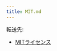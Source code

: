 ```yaml
---
title: MIT.md
---
```

<div>

転送先:

-   [MITライセンス](/MIT%E3%83%A9%E3%82%A4%E3%82%BB%E3%83%B3%E3%82%B9 "MITライセンス")

</div>

<div>

</div>
